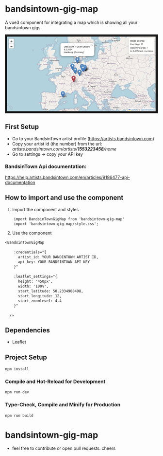 # bandsintown-gig-map
A vue3 component for integrating a map which is showing all your bandsintown gigs.

![Screenshot of the embeded component](https://github.com/oliverborner/bandsintown-gig-map/blob/main/src/assets/screenshot.png)

## First Setup
* Go to your BandsinTown artist profile (https://artists.bandsintown.com) 
* Copy your artist id (the number) from the url: <em>artists.bandsintown.com/artists/**1553223458**/home</em>
* Go to settings -> copy your API key

### BandsinTown Api documentation: 
https://help.artists.bandsintown.com/en/articles/9186477-api-documentation

## How to import and use the component

1. Import the component and styles
```
    import BandsinTownGigMap from 'bandsintown-gig-map'
    import 'bandsintown-gig-map/style.css'; 
```

2. Use the component

```
<BandsinTownGigMap 

    :credentials="{
      artist_id: YOUR BANDINTOWN ARTIST ID,
      api_key: YOUR BANDSINTOWN API KEY
    }" 

    :leaflet_settings="{
      height: '450px',
      width: '100%',
      start_latitude: 50.2334908498,
      start_longitude: 12,
      start_zoomlevel: 4.4
    }"

  />
```

## Dependencies
* Leaflet


## Project Setup

```sh
npm install
```

### Compile and Hot-Reload for Development

```sh
npm run dev
```

### Type-Check, Compile and Minify for Production

```sh
npm run build
```
# bandsintown-gig-map
* feel free to contribute or open pull requests. cheers